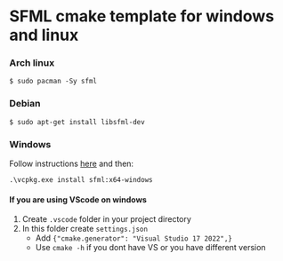 # SFML cmake template for windows and linux

### Arch linux

```
$ sudo pacman -Sy sfml
```

### Debian

```
$ sudo apt-get install libsfml-dev
```

### Windows

Follow instructions [here](https://vcpkg.io/en/getting-started.html) and then:
```
.\vcpkg.exe install sfml:x64-windows
```

#### If you are using VScode on windows

1. Create `.vscode` folder in your project directory
2. In this folder create `settings.json`
    - Add `{"cmake.generator": "Visual Studio 17 2022",}`
    - Use `cmake -h` if you dont have VS or you have different version
